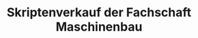---
title: "Skriptenverkauf der Fachschaft Maschinenbau"
url: /garching-bei-muenchen/skriptenverkauf-der-fachschaft-maschinenbau/
shop: Allgemein
---